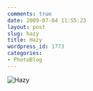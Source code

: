 ```yaml
---
comments: true
date: 2009-07-04 11:55:23
layout: post
slug: hazy
title: Hazy
wordpress_id: 1773
categories:
- PhotoBlog
---
```


![Hazy](http://ryanfitzer.com/main/wp-content/uploads/2009/07/DSC_00071.jpg)
